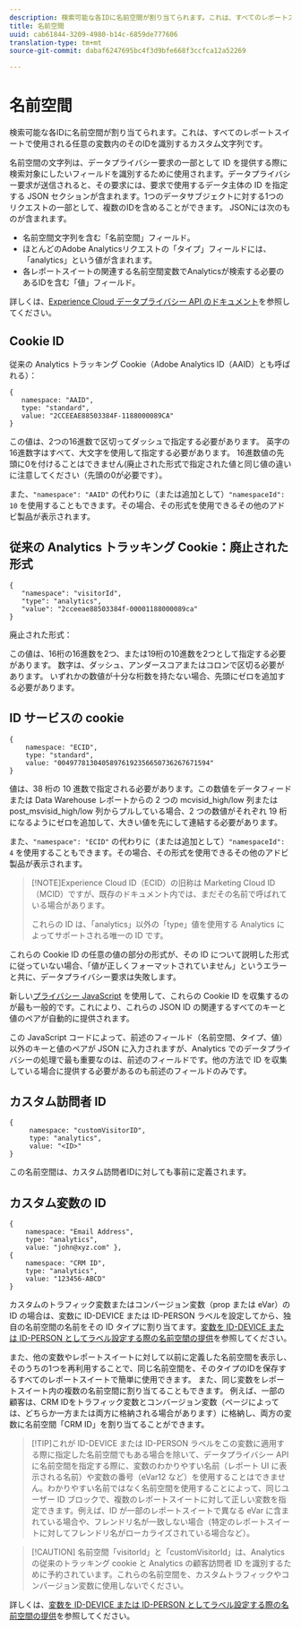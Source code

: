 ```yaml
---
description: 検索可能な各IDに名前空間が割り当てられます。これは、すべてのレポートスイートで使用される任意の変数内のそのIDを識別するカスタム文字列です。
title: 名前空間
uuid: cab61844-3209-4980-b14c-6859de777606
translation-type: tm+mt
source-git-commit: dabaf6247695bc4f3d9bfe668f3ccfca12a52269

---
```



# 名前空間

検索可能な各IDに名前空間が割り当てられます。これは、すべてのレポートスイートで使用される任意の変数内のそのIDを識別するカスタム文字列です。

名前空間の文字列は、データプライバシー要求の一部として ID を提供する際に検索対象にしたいフィールドを識別するために使用されます。データプライバシー要求が送信されると、その要求には、要求で使用するデータ主体の ID を指定する JSON セクションが含まれます。1つのデータサブジェクトに対する1つのリクエストの一部として、複数のIDを含めることができます。 JSONには次のものが含まれます。

* 名前空間文字列を含む「名前空間」フィールド。
* ほとんどのAdobe Analyticsリクエストの「タイプ」フィールドには、「analytics」という値が含まれます。
* 各レポートスイートの関連する名前空間変数でAnalyticsが検索する必要のあるIDを含む「値」フィールド。

詳しくは、[Experience Cloud データプライバシー API のドキュメント](https://www.adobe.io/apis/experienceplatform/gdpr/docs/alldocs.html#!api-specification/markdown/narrative/technical_overview/privacy_service_overview/privacy_service_overview.md)を参照してください。

## Cookie ID

従来の Analytics トラッキング Cookie（Adobe Analytics ID（AAID）とも呼ばれる）：

```
{
   namespace: "AAID",
   type: "standard",
   value: "2CCEEAE88503384F-1188000089CA"
}
```

この値は、2つの16進数で区切ってダッシュで指定する必要があります。 英字の16進数字はすべて、大文字を使用して指定する必要があります。 16進数値の先頭に0を付けることはできません(廃止された形式で指定された値と同じ値の違いに注意してください（先頭の0が必要です）。

また、`"namespace": "AAID"` の代わりに（または追加として）`"namespaceId": 10` を使用することもできます。その場合、その形式を使用できるその他のアドビ製品が表示されます。

## 従来の Analytics トラッキング Cookie：廃止された形式

```
{
   "namespace": "visitorId",
   "type": "analytics",
   "value": "2cceeae88503384f-00001188000089ca"
}
```

廃止された形式：

この値は、16桁の16進数を2つ、または19桁の10進数を2つとして指定する必要があります。 数字は、ダッシュ、アンダースコアまたはコロンで区切る必要があります。 いずれかの数値が十分な桁数を持たない場合、先頭にゼロを追加する必要があります。

## ID サービスの cookie

```
{
    namespace: "ECID",
    type: "standard",
    value: "00497781304058976192356650736267671594"
}
```

値は、38 桁の 10 進数で指定される必要があります。この数値をデータフィードまたは Data Warehouse レポートからの 2 つの mcvisid\_high/low 列または post\_msvisid\_high/low 列からプルしている場合、2 つの数値がそれぞれ 19 桁になるようにゼロを追加して、大きい値を先にして連結する必要があります。

また、`"namespace": "ECID"` の代わりに（または追加として）`"namespaceId": 4` を使用することもできます。その場合、その形式を使用できるその他のアドビ製品が表示されます。

>[!NOTE]Experience Cloud ID（ECID）の旧称は Marketing Cloud ID（MCID）ですが、既存のドキュメント内では、まだその名前で呼ばれている場合があります。
>
>これらの ID は、「analytics」以外の「type」値を使用する Analytics によってサポートされる唯一の ID です。

これらの Cookie ID の任意の値の部分の形式が、その ID について説明した形式に従っていない場合、「値が正しくフォーマットされていません」というエラーと共に、データプライバシー要求は失敗します。

新しい[プライバシー JavaScript](https://www.adobe.io/apis/cloudplatform/gdpr/services/allservices.htm) を使用して、これらの Cookie ID を収集するのが最も一般的です。これにより、これらの JSON ID の関連するすべてのキーと値のペアが自動的に提供されます。

この JavaScript コードによって、前述のフィールド（名前空間、タイプ、値）以外のキーと値のペアが JSON に入力されますが、Analytics でのデータプライバシーの処理で最も重要なのは、前述のフィールドです。他の方法で ID を収集している場合に提供する必要があるのも前述のフィールドのみです。

## カスタム訪問者 ID

```
{
     namespace: "customVisitorID",
     type: "analytics",
     value: "<ID>"
}
```

この名前空間は、カスタム訪問者IDに対しても事前に定義されます。

## カスタム変数の ID

```
{
    namespace: "Email Address",
    type: "analytics", 
    value: "john@xyz.com" }, 
{
    namespace: "CRM ID", 
    type: "analytics", 
    value: "123456-ABCD" 
}
```

カスタムのトラフィック変数またはコンバージョン変数（prop または eVar）の ID の場合は、変数に ID-DEVICE または ID-PERSON ラベルを設定してから、独自の名前空間の名前をその ID タイプに割り当てます。[変数を ID-DEVICE または ID-PERSON としてラベル設定する際の名前空間の提供](gdpr-labels.md)を参照してください。

また、他の変数やレポートスイートに対して以前に定義した名前空間を表示し、そのうちの1つを再利用することで、同じ名前空間を、そのタイプのIDを保存するすべてのレポートスイートで簡単に使用できます。 また、同じ変数をレポートスイート内の複数の名前空間に割り当てることもできます。 例えば、一部の顧客は、CRM IDをトラフィック変数とコンバージョン変数（ページによっては、どちらか一方または両方に格納される場合があります）に格納し、両方の変数に名前空間「CRM ID」を割り当てることができます。

>[!TIP]これが ID-DEVICE または ID-PERSON ラベルをこの変数に適用する際に指定した名前空間でもある場合を除いて、データプライバシー API に名前空間を指定する際に、変数のわかりやすい名前（レポート UI に表示される名前）や変数の番号（eVar12 など）を使用することはできません。わかりやすい名前ではなく名前空間を使用することによって、同じユーザー ID ブロックで、複数のレポートスイートに対して正しい変数を指定できます。例えば、ID が一部のレポートスイートで異なる eVar に含まれている場合や、フレンドリ名が一致しない場合（特定のレポートスイートに対してフレンドリ名がローカライズされている場合など）。

>[!CAUTION] 名前空間「visitorId」と「customVisitorId」は、Analytics の従来のトラッキング cookie と Analytics の顧客訪問者 ID を識別するために予約されています。これらの名前空間を、カスタムトラフィックやコンバージョン変数に使用しないでください。

詳しくは、[変数を ID-DEVICE または ID-PERSON としてラベル設定する際の名前空間の提供](/help/admin/c-data-governance/gdpr-labels.md)を参照してください。
